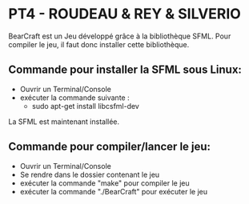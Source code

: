 # PT4 - ROUDEAU & REY & SILVERIO #

BearCraft est un Jeu développé grâce à la bibliothèque SFML.
Pour compiler le jeu, il faut donc installer cette bibliothèque.

## Commande pour installer la SFML sous Linux: ##
  - Ouvrir un Terminal/Console
  - exécuter la commande suivante :
      - sudo apt-get install libcsfml-dev


La SFML est maintenant installée.


## Commande pour compiler/lancer le jeu: ##
  - Ouvrir un Terminal/Console
  - Se rendre dans le dossier contenant le jeu
  - exécuter la commande "make" pour compiler le jeu
  - exécuter la commande "./BearCraft" pour exécuter le jeu

